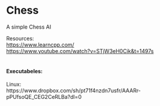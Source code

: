 # Chess
A simple Chess AI 

Resources: <br>
https://www.learncpp.com/ <br>
https://www.youtube.com/watch?v=STjW3eH0Cik&t=1497s <br>
<br>

<h4>Executabeles: </h1>
Linux: <br>
https://www.dropbox.com/sh/pt71f4nzdn7usfr/AAARr-pPUfsoQE_CEG2CeRLBa?dl=0
